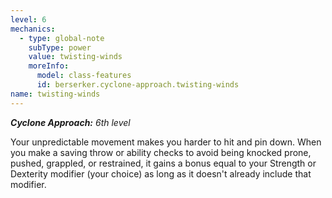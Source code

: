 ```yaml
---
level: 6
mechanics:
  - type: global-note
    subType: power
    value: twisting-winds
    moreInfo:
      model: class-features
      id: berserker.cyclone-approach.twisting-winds
name: twisting-winds
---
```

_**Cyclone Approach:** 6th level_

Your unpredictable movement makes you harder to hit and pin down. When you make a saving throw or ability checks to avoid being knocked prone, pushed, grappled, or restrained, it gains a bonus equal to your Strength or Dexterity modifier (your choice) as long as it doesn't already include that modifier.